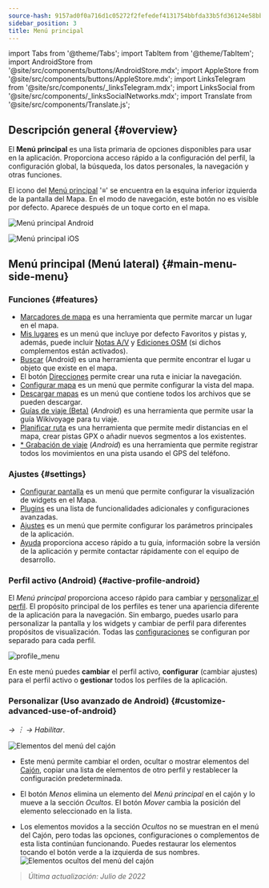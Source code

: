 ```yaml
---
source-hash: 9157ad0f0a716d1c05272f2fefedef4131754bbfda33b5fd36124e58bb0e2ce1
sidebar_position: 3
title: Menú principal
---
```

import Tabs from '@theme/Tabs';
import TabItem from '@theme/TabItem';
import AndroidStore from '@site/src/components/buttons/AndroidStore.mdx';
import AppleStore from '@site/src/components/buttons/AppleStore.mdx';
import LinksTelegram from '@site/src/components/_linksTelegram.mdx';
import LinksSocial from '@site/src/components/_linksSocialNetworks.mdx';
import Translate from '@site/src/components/Translate.js';




## Descripción general {#overview}

El **Menú principal** es una lista primaria de opciones disponibles para usar en la aplicación. Proporciona acceso rápido a la configuración del perfil, la configuración global, la búsqueda, los datos personales, la navegación y otras funciones.

El icono del [Menú principal](../widgets/map-buttons.md#main-menu) '&#8801;' se encuentra en la esquina inferior izquierda de la pantalla del Mapa. En el modo de navegación, este botón no es visible por defecto. Aparece después de un toque corto en el mapa.

<Tabs groupId="operating-systems" queryString="current-os">

<TabItem value="android" label="Android">

![Menú principal Android](@site/static/img/menu/main_menu_android.png)

</TabItem>

<TabItem value="ios" label="iOS">

![Menú principal iOS](@site/static/img/menu/main_menu_ios.png)

</TabItem>

</Tabs>


## Menú principal (Menú lateral) {#main-menu-side-menu}

### Funciones {#features}

- [Marcadores de mapa](../personal/markers.md) es una herramienta que permite marcar un lugar en el mapa.
- [Mis lugares](../personal/myplaces.md) es un menú que incluye por defecto Favoritos y pistas y, además, puede incluir [Notas A/V](../plugins/audio-video-notes.md) y [Ediciones OSM](../plugins/osm-editing.md) (si dichos complementos están activados).
- [Buscar](../search/index.md) (Android) es una herramienta que permite encontrar el lugar u objeto que existe en el mapa.
- El botón [Direcciones](../widgets/map-buttons.md#directions) permite crear una ruta e iniciar la navegación.
- [Configurar mapa](../map/configure-map-menu.md) es un menú que permite configurar la vista del mapa.
- [Descargar mapas](../start-with/download-maps.md) es un menú que contiene todos los archivos que se pueden descargar.
- [Guías de viaje (Beta)](../plan-route/travel-guides.md) (*Android*) es una herramienta que permite usar la guía Wikivoyage para tu viaje.
- [Planificar ruta](../plan-route/create-route.md) es una herramienta que permite medir distancias en el mapa, crear pistas GPX o añadir nuevos segmentos a los existentes.
- [* Grabación de viaje](../plugins/trip-recording.md) (*Android*) es una herramienta que permite registrar todos los movimientos en una pista usando el GPS del teléfono.

### Ajustes {#settings}

- [Configurar pantalla](../widgets/configure-screen.md) es un menú que permite configurar la visualización de widgets en el Mapa.
- [Plugins](../plugins/index.md#configure-plugin) es una lista de funcionalidades adicionales y configuraciones avanzadas.
- [Ajustes](../personal/global-settings.md) es un menú que permite configurar los parámetros principales de la aplicación.
- [Ayuda](./first-steps.md#offline-help) proporciona acceso rápido a tu guía, información sobre la versión de la aplicación y permite contactar rápidamente con el equipo de desarrollo.

### Perfil activo (Android) {#active-profile-android}

El *Menú principal* proporciona acceso rápido para cambiar y [personalizar el perfil](../personal/profiles.md). El propósito principal de los perfiles es tener una apariencia diferente de la aplicación para la navegación. Sin embargo, puedes usarlo para personalizar la pantalla y los widgets y cambiar de perfil para diferentes propósitos de visualización. Todas las [configuraciones](../personal/profiles.md) se configuran por separado para cada perfil.

![profile_menu](@site/static/img/menu/profile_menu.png)

En este menú puedes **cambiar** el perfil activo, **configurar** (cambiar ajustes) para el perfil activo o **gestionar** todos los perfiles de la aplicación.


### Personalizar (Uso avanzado de Android) {#customize-advanced-use-of-android}

*<Translate android="true" ids="shared_string_menu,configure_profile,ui_customization,shared_string_drawer"/> → &#65049; → Habilitar*.

![Elementos del menú del cajón ](@site/static/img/settings/drawer_menu_correct.png)

- Este menú permite cambiar el orden, ocultar o mostrar elementos del [Cajón](../personal/profiles.md#drawer), copiar una lista de elementos de otro perfil y restablecer la configuración predeterminada.

- El botón *Menos* elimina un elemento del *Menú principal* en el cajón y lo mueve a la sección *Ocultos*. El botón *Mover* cambia la posición del elemento seleccionado en la lista.

- Los elementos movidos a la sección *Ocultos* no se muestran en el menú del Cajón, pero todas las opciones, configuraciones o complementos de esta lista continúan funcionando. Puedes restaurar los elementos tocando el botón verde a la izquierda de sus nombres.
    ![Elementos ocultos del menú del cajón ](@site/static/img/settings/drawer_menu_hidden_items.png)

> *Última actualización: Julio de 2022*